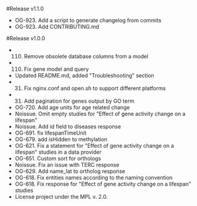 #Release v1.1.0

- OG-923. Add a script to generate changelog from commits
- OG-923. Add CONTRIBUTING.md

#Release v1.0.0

- 110. Remove obsolete database columns from a model
- 110. Fix gene model and query
- Updated README.md, added "Troubleshooting" section
- 31. Fix nginx.conf and open.sh to support different platforms
- 31. Add pagination for genes output by GO term
- OG-720. Add age units for age related change
- Noissue. Omit empty studies for "Effect of gene activity change on a lifespan"
- Noissue. Add id field to diseases response
- OG-691. fix lifespanTimeUnit
- OG-679. add isHidden to methylation
- OG-621. Fix a statement for "Effect of gene activity change on a lifespan" studies in a data provider
- OG-651. Custom sort for orthologs
- Noissue. Fix an issue with TERC response
- OG-629. Add name_lat to ortholog response
- OG-618. Fix entities names according to the naming convention
- OG-618. Fix response for "Effect of gene activity change on a lifespan" studies
- License project under the MPL v. 2.0.

